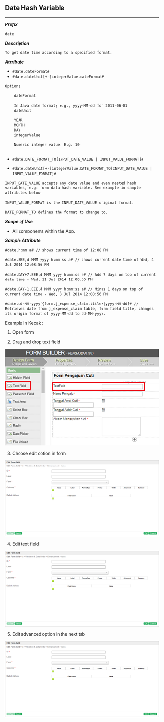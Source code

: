 ## Date Hash Variable 

---
***Prefix***
```
date
```

***Description***

```
To get date time according to a specified format.

```

***Atrribute***

- `#date.dateFormat#`
- `#date.dateUnit[+-]integerValue.dateFormat#`

```
Options

	dateFormat

	In Java date format; e.g., yyyy-MM-dd for 2011-06-01
	dateUnit

	YEAR
	MONTH
	DAY
	integerValue

	Numeric integer value. E.g. 10
	
```

- `#date.DATE_FORMAT_TO[INPUT_DATE_VALUE | INPUT_VALUE_FORMAT]#`

- `#date.dateUnit[+-]integerValue.DATE_FORMAT_TO[INPUT_DATE_VALUE | INPUT_VALUE_FORMAT]#`

```
INPUT_DATE_VALUE accepts any date value and even nested hash variables, e.g: form data hash variable. See example in sample attributes below.

INPUT_VALUE_FORMAT is the INPUT_DATE_VALUE original format.

DATE_FORMAT_TO defines the format to change to.
```


***Scope of Use***

- All components within the App.

***Sample Attribute***

```
#date.h:mm a# // shows current time of 12:08 PM

#date.EEE,d MMM yyyy h:mm:ss a# // shows current date time of Wed, 4 Jul 2014 12:08:56 PM

#date.DAY+7.EEE,d MMM yyyy h:mm:ss a# // Add 7 days on top of current date time - Wed, 11 Jul 2014 12:08:56 PM

#date.DAY-1.EEE,d MMM yyyy h:mm:ss a# // Minus 1 days on top of current date time - Wed, 3 Jul 2014 12:08:56 PM

#date.dd-MM-yyyy[{form.j_expense_claim.title}|yyyy-MM-dd]# // Retrieves date from j_expense_claim table, form field title, changes its origin format of yyyy-MM-dd to dd-MM-yyyy.

```

Example In Kecak :

1. Open form


2. Drag and drop text field

<img src="https://raw.githubusercontent.com/kinnara-digital-studio/kecak-workflow/master/docs/assets/hashvariable_date.png" alt="textField" />


3. Choose edit option in form

<img src="https://raw.githubusercontent.com/kinnara-digital-studio/kecak-workflow/master/docs/assets/formGrid1.png" alt="editForm" />


4. Edit text field

<img src="https://raw.githubusercontent.com/kinnara-digital-studio/kecak-workflow/master/docs/assets/formGrid1.png" alt="editText" />


5. Edit advanced option in the next tab

<img src="https://raw.githubusercontent.com/kinnara-digital-studio/kecak-workflow/master/docs/assets/formGrid1.png" alt="advanced" />

